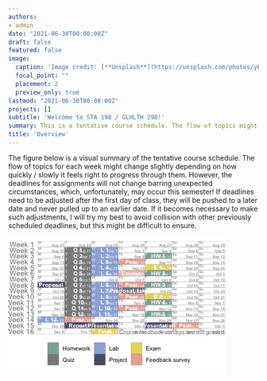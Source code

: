 ```yaml
---
authors:
- admin
date: "2021-06-30T00:00:00Z"
draft: false
featured: false
image:
  caption: 'Image credit: [**Unsplash**](https://unsplash.com/photos/yEauzeZU6xo)'
  focal_point: ""
  placement: 2
  preview_only: true
lastmod: "2021-06-30T00:00:00Z"
projects: []
subtitle: 'Welcome to STA 198 / GLHLTH 298!'
summary: This is a tentative course schedule. The flow of topics might change slightly depending on how quickly / slowly it feels right to progress through them. However the deadlines for assignments will not change barring unexpected circumstances.
title: 'Overview'
---
```




The figure below is a visual summary of the tentative course schedule. The flow of topics for each week might change slightly depending on how quickly / slowly it feels right to progress through them. However, the deadlines for assignments will not change barring unexpected circumstances, which, unfortunately, may occur this semester! If deadlines need to be adjusted after the first day of class, they will be pushed to a later date and never pulled up to an earlier date. If it becomes necessary to make such adjustments, I will try my best to avoid collision with other previously scheduled deadlines, but this might be difficult to ensure.

![](scheduleplot.png)
